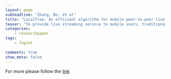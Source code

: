 ```yaml
---
layout: page
subheadline: "Zhang, Bo, et al"
title: "LocalTree: An efficient algorithm for mobile peer-to-peer live streaming"
teaser: "To provide live streaming service to mobile users, traditionally each user pulls content from a server over his cellular network. In order to overcome the scalability problem of last-hop bandwidth bottleneck, mobile peer-to-peer (P2P) streaming can be used where mobile devices relay their stream received in a multi-hop manner by means of a secondary channel (such as Wi-Fi or bluetooth). We investigate the design of distributed algorithm termed LocalTree, which minimizes the number of broadcasters while meeting a certain video quality requirement under peer churns. We first formulate the problem and show that it is NP-hard, and hence propose LocalTree which achieves robustness similar to an unstructured mesh and low delay similar to a global tree. Simulation results show that LocalTree outperforms other algorithms substantially in terms of number of broadcasters used (by as much as 50%)."
categories:
    - researchpaper  
tags:
    - fogiot
      
comments: true
show_meta: false
---
```




For more please follow the [link](http://ieeexplore.ieee.org/xpls/abs_all.jsp?arnumber=6336482)